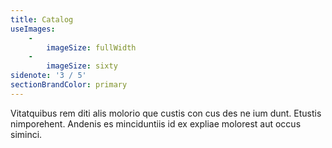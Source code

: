 ```yaml
---
title: Catalog
useImages:
    -
        imageSize: fullWidth
    -
        imageSize: sixty
sidenote: '3 / 5'
sectionBrandColor: primary
---
```


Vitatquibus rem diti alis molorio que custis con cus des ne ium dunt. Etustis nimporehent. Andenis es minciduntiis id ex expliae molorest aut occus siminci.